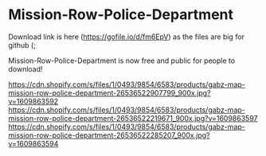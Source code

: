 # Mission-Row-Police-Department

Download link is here (https://gofile.io/d/fm6EpV) as the files are big for github (;



Mission-Row-Police-Department is now free and public for people to download!

https://cdn.shopify.com/s/files/1/0493/9854/6583/products/gabz-map-mission-row-police-department-26536522907799_900x.jpg?v=1609863592
https://cdn.shopify.com/s/files/1/0493/9854/6583/products/gabz-map-mission-row-police-department-26536522219671_900x.jpg?v=1609863597
https://cdn.shopify.com/s/files/1/0493/9854/6583/products/gabz-map-mission-row-police-department-26536522285207_900x.jpg?v=1609863594
